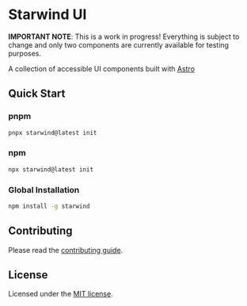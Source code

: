 # Starwind UI

**IMPORTANT NOTE**: This is a work in progress! Everything is subject to change and only two components are currently available for testing purposes.

A collection of accessible UI components built with [Astro](https://astro.build)

## Quick Start

### pnpm

```bash
pnpx starwind@latest init
```

### npm

```bash
npx starwind@latest init
```

### Global Installation

```bash
npm install -g starwind
```

## Contributing

Please read the [contributing guide](/CONTRIBUTING.md).

## License

Licensed under the [MIT license](https://github.com/boston343/starwind/blob/main/LICENSE.md).
